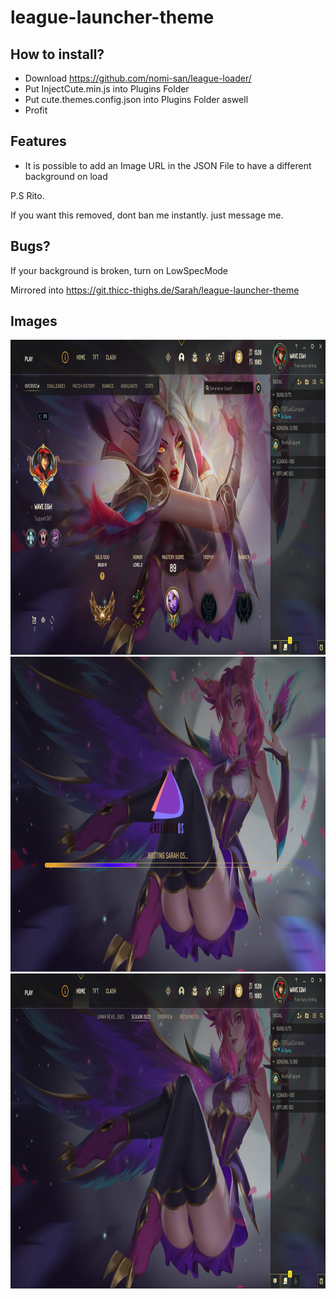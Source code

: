 # league-launcher-theme

## How to install?

-  Download https://github.com/nomi-san/league-loader/
-  Put InjectCute.min.js into Plugins Folder
-  Put cute.themes.config.json into Plugins Folder aswell
-  Profit

## Features

-  It is possible to add an Image URL in the JSON File to have a different background on load

P.S Rito.

If you want this removed, dont ban me instantly. just message me.

## Bugs?

If your background is broken, turn on LowSpecMode

Mirrored into
https://git.thicc-thighs.de/Sarah/league-launcher-theme

## Images

<center>
<div align="center">
<img src="Img/PDHdfhl.png" width="896" height="504"/>
<img src="Img/O7550hH.png" width="896" height="504"/>
<img src="Img/fhxGZN8.png" width="896" height="504"/> 
</div>
</center>
